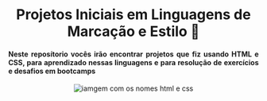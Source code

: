 # <h1 align="center"> Projetos Iniciais em Linguagens de Marcação e Estilo 🐣 </h1> 
#### <p align="justify"> Neste reposítorio vocês irão encontrar projetos que fiz usando HTML e CSS, para aprendizado nessas linguagens e para resolução de exercícios e desafios em bootcamps </p>
  </p>
 <p align="center"><img src="https://www.meme-arsenal.com/memes/4e5a84ee029f4d2316cb7d06c5a9ed07.jpg" alt="iamgem com os nomes html e css"></p>

